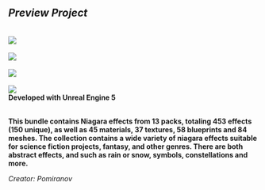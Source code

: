 <h2><i>Preview Project</i></h2>
<br><img src="https://media.fab.com/image_previews/gallery_images/47e57d47-00d2-45c1-82ba-ffb17ce1ca07/20c14319-6314-4560-8bf9-d02391965b9d.jpg"></br>
<br><img src="https://media.fab.com/image_previews/gallery_images/c8edbd1d-96f7-4d9c-be86-641319601bb3/8c30a583-0bbc-4eeb-a3a6-ffac6c4d6a96.jpg"></br>
<br><img src="https://media.fab.com/image_previews/gallery_images/70f75cc6-bdbd-4228-afc8-df6992186c0e/15ea266e-145d-463c-bcac-18dd385d3509.jpg"></br>
<br><img src="https://media.fab.com/image_previews/gallery_images/baee76d3-f508-46b6-9bd1-43154bffcb9f/e9df9824-7b1a-48e4-b8e8-e90e55c5c92e.jpg"></br>
<strong>Developed with Unreal Engine 5</strong>

<br><strong>This bundle contains Niagara effects from 13 packs, totaling 453 effects (150 unique), as well as 45 materials, 37 textures, 58 blueprints and 84 meshes. The collection contains a wide variety of niagara effects suitable for science fiction projects, fantasy, and other genres. There are both abstract effects, and such as rain or snow, symbols, constellations and more.</strong></br>

<i>Creator: Pomiranov</i>
